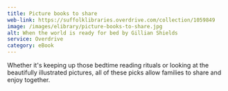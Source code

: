 ```yaml
---
title: Picture books to share
web-link: https://suffolklibraries.overdrive.com/collection/1059849
image: /images/elibrary/picture-books-to-share.jpg
alt: When the world is ready for bed by Gillian Shields
service: Overdrive
category: eBook
---
```


Whether it's keeping up those bedtime reading rituals or looking at the beautifully illustrated pictures, all of these picks allow families to share and enjoy together.
